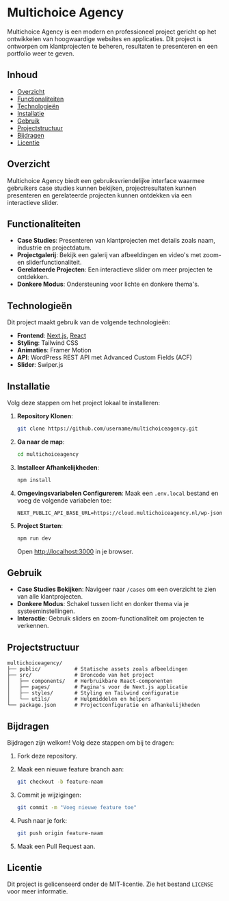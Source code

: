 # Multichoice Agency

Multichoice Agency is een modern en professioneel project gericht op het ontwikkelen van hoogwaardige websites en applicaties. Dit project is ontworpen om klantprojecten te beheren, resultaten te presenteren en een portfolio weer te geven.

## Inhoud

- [Overzicht](#overzicht)
- [Functionaliteiten](#functionaliteiten)
- [Technologieën](#technologieën)
- [Installatie](#installatie)
- [Gebruik](#gebruik)
- [Projectstructuur](#projectstructuur)
- [Bijdragen](#bijdragen)
- [Licentie](#licentie)

## Overzicht

Multichoice Agency biedt een gebruiksvriendelijke interface waarmee gebruikers case studies kunnen bekijken, projectresultaten kunnen presenteren en gerelateerde projecten kunnen ontdekken via een interactieve slider.

## Functionaliteiten

- **Case Studies**: Presenteren van klantprojecten met details zoals naam, industrie en projectdatum.
- **Projectgalerij**: Bekijk een galerij van afbeeldingen en video's met zoom- en sliderfunctionaliteit.
- **Gerelateerde Projecten**: Een interactieve slider om meer projecten te ontdekken.
- **Donkere Modus**: Ondersteuning voor lichte en donkere thema's.

## Technologieën

Dit project maakt gebruik van de volgende technologieën:

- **Frontend**: [Next.js](https://nextjs.org/), [React](https://reactjs.org/)
- **Styling**: Tailwind CSS
- **Animaties**: Framer Motion
- **API**: WordPress REST API met Advanced Custom Fields (ACF)
- **Slider**: Swiper.js

## Installatie

Volg deze stappen om het project lokaal te installeren:

1. **Repository Klonen**:

   ```bash
   git clone https://github.com/username/multichoiceagency.git
   ```

2. **Ga naar de map**:

   ```bash
   cd multichoiceagency
   ```

3. **Installeer Afhankelijkheden**:

   ```bash
   npm install
   ```

4. **Omgevingsvariabelen Configureren**:
   Maak een `.env.local` bestand en voeg de volgende variabelen toe:

   ```env
   NEXT_PUBLIC_API_BASE_URL=https://cloud.multichoiceagency.nl/wp-json
   ```

5. **Project Starten**:

   ```bash
   npm run dev
   ```

   Open [http://localhost:3000](http://localhost:3000) in je browser.

## Gebruik

- **Case Studies Bekijken**: Navigeer naar `/cases` om een overzicht te zien van alle klantprojecten.
- **Donkere Modus**: Schakel tussen licht en donker thema via je systeeminstellingen.
- **Interactie**: Gebruik sliders en zoom-functionaliteit om projecten te verkennen.

## Projectstructuur

```
multichoiceagency/
├── public/           # Statische assets zoals afbeeldingen
├── src/              # Broncode van het project
│   ├── components/   # Herbruikbare React-componenten
│   ├── pages/        # Pagina's voor de Next.js applicatie
│   ├── styles/       # Styling en Tailwind configuratie
│   └── utils/        # Hulpmiddelen en helpers
└── package.json      # Projectconfiguratie en afhankelijkheden
```

## Bijdragen

Bijdragen zijn welkom! Volg deze stappen om bij te dragen:

1. Fork deze repository.
2. Maak een nieuwe feature branch aan:

   ```bash
   git checkout -b feature-naam
   ```

3. Commit je wijzigingen:

   ```bash
   git commit -m "Voeg nieuwe feature toe"
   ```

4. Push naar je fork:

   ```bash
   git push origin feature-naam
   ```

5. Maak een Pull Request aan.

## Licentie

Dit project is gelicenseerd onder de MIT-licentie. Zie het bestand `LICENSE` voor meer informatie.
